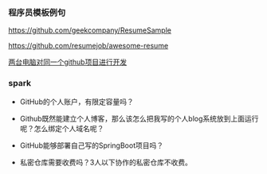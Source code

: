 
### 程序员模板例句

https://github.com/geekcompany/ResumeSample

https://github.com/resumejob/awesome-resume

[两台电脑对同一个github项目进行开发](https://stackoverflow.com/questions/6012073/how-do-i-code-against-one-github-repo-on-2-computers)

### spark

- GitHub的个人账户，有限定容量吗？

- Github既然能建立个人博客，那么该怎么把我写的个人blog系统放到上面运行呢？怎么绑定个人域名呢？

- GitHub能够部署自己写的SpringBoot项目吗？

- 私密仓库需要收费吗？3人以下协作的私密仓库不收费。
